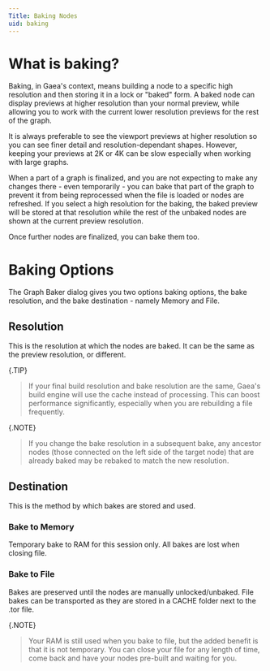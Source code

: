 ```yaml
---
Title: Baking Nodes
uid: baking
---
```


# What is baking?

Baking, in Gaea's context, means building a node to a specific high resolution and then storing it in a lock or "baked" form. A baked node can display previews at higher resolution than your normal preview, while allowing you to work with the current lower resolution previews for the rest of the graph.

It is always preferable to see the viewport previews at higher resolution so you can see finer detail and resolution-dependant shapes. However, keeping your previews at 2K or 4K can be slow especially when working with large graphs.

When a part of a graph is finalized, and you are not expecting to make any changes there - even temporarily - you can bake that part of the graph to prevent it from being reprocessed when the file is loaded or nodes are refreshed. If you select a high resolution for the baking, the baked preview will be stored at that resolution while the rest of the unbaked nodes are shown at the current preview resolution.

Once further nodes are finalized, you can bake them too.

# Baking Options

The Graph Baker dialog gives you two options baking options, the bake resolution, and the bake destination - namely Memory and File.

## Resolution

This is the resolution at which the nodes are baked. It can be the same as the preview resolution, or different.

{.TIP}
> If your final build resolution and bake resolution are the same, Gaea's build engine will use the cache instead of processing. This can boost performance significantly, especially when you are rebuilding a file frequently.

{.NOTE}
> If you change the bake resolution in a subsequent bake, any ancestor nodes (those connected on the left side of the target node) that are already baked may be rebaked to match the new resolution.

## Destination

This is the method by which bakes are stored and used.

### Bake to Memory

Temporary bake to RAM for this session only. All bakes are lost when closing file.                            

### Bake to File

Bakes are preserved until the nodes are manually unlocked/unbaked. File bakes can be transported as they are stored in a CACHE folder next to the .tor file.

{.NOTE}
> Your RAM is still used when you bake to file, but the added benefit is that it is not temporary. You can close your file for any length of time, come back and have your nodes pre-built and waiting for you.

